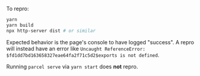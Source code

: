 To repro:

```sh
yarn
yarn build
npx http-server dist # or similar
```

Expected behavior is the page's console to have logged "success".
A repro will instead have an error like `Uncaught ReferenceError: $fd1dd7bd163658327eae64fa2f71c5d2$exports is not defined`.

Running `parcel serve` via `yarn start` does **not** repro.

